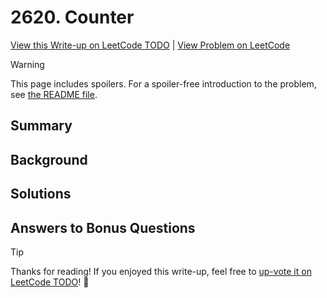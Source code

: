 # 2620. Counter

[View this Write-up on LeetCode TODO](https://leetcode.com/problems/counter/solutions/) | [View Problem on LeetCode](https://leetcode.com/problems/counter/)

> [!WARNING]  
> This page includes spoilers. For a spoiler-free introduction to the problem, see [the README file](README.md).

## Summary

## Background

## Solutions

## Answers to Bonus Questions

> [!TIP]  
> Thanks for reading! If you enjoyed this write-up, feel free to [up-vote it on LeetCode TODO](https://leetcode.com/problems/counter/solutions/)! 🙏
